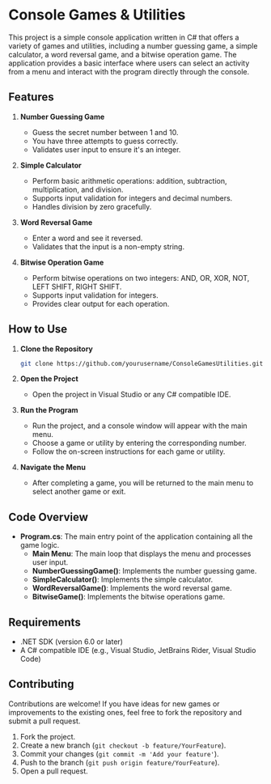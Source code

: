 # Console Games & Utilities

This project is a simple console application written in C# that offers a variety of games and utilities, including a number guessing game, a simple calculator, a word reversal game, and a bitwise operation game. The application provides a basic interface where users can select an activity from a menu and interact with the program directly through the console.

## Features

1. **Number Guessing Game**
   - Guess the secret number between 1 and 10.
   - You have three attempts to guess correctly.
   - Validates user input to ensure it's an integer.

2. **Simple Calculator**
   - Perform basic arithmetic operations: addition, subtraction, multiplication, and division.
   - Supports input validation for integers and decimal numbers.
   - Handles division by zero gracefully.

3. **Word Reversal Game**
   - Enter a word and see it reversed.
   - Validates that the input is a non-empty string.

4. **Bitwise Operation Game**
   - Perform bitwise operations on two integers: AND, OR, XOR, NOT, LEFT SHIFT, RIGHT SHIFT.
   - Supports input validation for integers.
   - Provides clear output for each operation.

## How to Use

1. **Clone the Repository**
   ```bash
   git clone https://github.com/yourusername/ConsoleGamesUtilities.git
   ```
2. **Open the Project**
   - Open the project in Visual Studio or any C# compatible IDE.

3. **Run the Program**
   - Run the project, and a console window will appear with the main menu.
   - Choose a game or utility by entering the corresponding number.
   - Follow the on-screen instructions for each game or utility.

4. **Navigate the Menu**
   - After completing a game, you will be returned to the main menu to select another game or exit.

## Code Overview

- **Program.cs**: The main entry point of the application containing all the game logic.
  - **Main Menu**: The main loop that displays the menu and processes user input.
  - **NumberGuessingGame()**: Implements the number guessing game.
  - **SimpleCalculator()**: Implements the simple calculator.
  - **WordReversalGame()**: Implements the word reversal game.
  - **BitwiseGame()**: Implements the bitwise operations game.

## Requirements

- .NET SDK (version 6.0 or later)
- A C# compatible IDE (e.g., Visual Studio, JetBrains Rider, Visual Studio Code)

## Contributing

Contributions are welcome! If you have ideas for new games or improvements to the existing ones, feel free to fork the repository and submit a pull request.

1. Fork the project.
2. Create a new branch (`git checkout -b feature/YourFeature`).
3. Commit your changes (`git commit -m 'Add your feature'`).
4. Push to the branch (`git push origin feature/YourFeature`).
5. Open a pull request.
